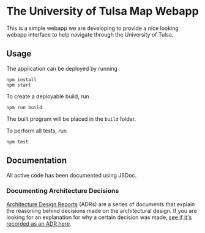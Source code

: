 # The University of Tulsa Map Webapp

This is a simple webapp we are developing to provide a nice looking
webapp interface to help navigate through the University of Tulsa.

## Usage

The application can be deployed by running

    npm install
    npm start

To create a deployable build, run

    npm run build

The built program will be placed in the `build` folder.

To perform all tests, run

    npm test

## Documentation

All active code has been documented using JSDoc.

### Documenting Architecture Decisions

[Architecture Design Reports](http://thinkrelevance.com/blog/2011/11/15/documenting-architecture-decisions) (ADRs) are a series of documents that explain the reasoning behind decisions made on the architectural design. If you are looking for an explanation for why a certain decision was made, [see if it's recorded as an ADR here](doc/arch/README.md).
